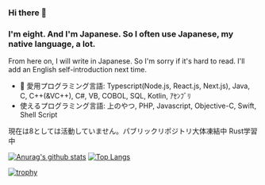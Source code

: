 ### Hi there 👋
### I'm eight. And I'm Japanese. So I often use Japanese, my native language, a lot.
From here on, I will write in Japanese.
So I'm sorry if it's hard to read.
I'll add an English self-introduction next time.

- 🔭 愛用プログラミング言語: Typescript(Node.js, React.js, Next.js), Java, C, C++(&VC++), C#, VB, COBOL, SQL, Kotlin, ｱｾﾝﾌﾞﾘ
- 使えるプログラミング言語: 上のやつ, PHP, Javascript, Objective-C, Swift, Shell Script

現在は8としては活動していません。パブリックリポジトリ大体凍結中 Rust学習中

[![Anurag's github stats](https://github-readme-stats.vercel.app/api?username=eighty88&count_private=true&show_icons=true)](https://github.com/anuraghazra/github-readme-stats)
[![Top Langs](https://github-readme-stats.vercel.app/api/top-langs/?username=eighty88)](https://github.com/anuraghazra/github-readme-stats)

[![trophy](https://github-profile-trophy.vercel.app/?username=eighty88)](https://github.com/ryo-ma/github-profile-trophy)
